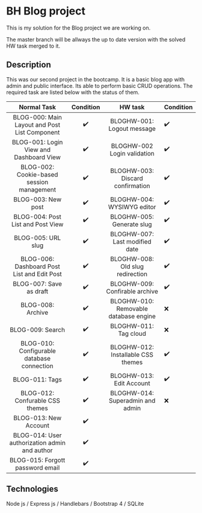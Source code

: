 # BH Blog project

This is my solution for the Blog project we are working on.

The master branch will be allways the up to date version with the solved HW task merged to it.

## Description

This was our second project in the bootcamp. It is a basic blog app with admin and public interface. Its able to perform basic CRUD operations. The required task are listed below with the status of them.

|                  Normal Task                  |     Condition      |                HW task                | Condition          |
| :-------------------------------------------: | :----------------: | :-----------------------------------: | ------------------ |
| BLOG-000: Main Layout and Post List Component | :heavy_check_mark: |      BLOGHW-001: Logout message       | :heavy_check_mark: |
|    BLOG-001: Login View and Dashboard View    | :heavy_check_mark: |      BLOGHW-002 Login validation      | :heavy_check_mark: |
|   BLOG-002: Cookie-based session management   | :heavy_check_mark: |   BLOGHW-003: Discard confirmation    | :heavy_check_mark: |
|              BLOG-003: New post               | :heavy_check_mark: |      BLOGHW-004: WYSIWYG editor       | :heavy_check_mark: |
|       BLOG-004: Post List and Post View       | :heavy_check_mark: |       BLOGHW-005: Generate slug       | :heavy_check_mark: |
|              BLOG-005: URL slug               | :heavy_check_mark: |    BLOGHW-007: Last modified date     | :heavy_check_mark: |
|  BLOG-006: Dashboard Post List and Edit Post  | :heavy_check_mark: |   BLOGHW-008: Old slug redirection    | :heavy_check_mark: |
|            BLOG-007: Save as draft            | :heavy_check_mark: |    BLOGHW-009: Confirable archive     | :heavy_check_mark: |
|               BLOG-008: Archive               | :heavy_check_mark: | BLOGHW-010: Removable database engine | :x:                |
|               BLOG-009: Search                | :heavy_check_mark: |         BLOGHW-011: Tag cloud         | :x:                |
|  BLOG-010: Configurable database connection   | :heavy_check_mark: |  BLOGHW-012: Installable CSS themes   | :heavy_check_mark: |
|                BLOG-011: Tags                 | :heavy_check_mark: |       BLOGHW-013: Edit Account        | :heavy_check_mark: |
|        BLOG-012: Confurable CSS themes        | :heavy_check_mark: |   BLOGHW-014: Superadmin and admin    | :x:                |
|             BLOG-013: New Account             | :heavy_check_mark: |                                       |                    |
| BLOG-014: User authorization admin and author | :heavy_check_mark: |                                       |                    |
|       BLOG-015: Forgott password email        | :heavy_check_mark: |                                       |                    |

## Technologies

Node js / Express js / Handlebars / Bootstrap 4 / SQLite
